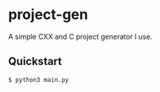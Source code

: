 # project-gen

A simple CXX and C project generator I use.

## Quickstart

```console
$ python3 main.py
```
